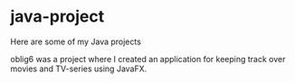 # java-project
Here are some of my Java projects

oblig6 was a project where I created an application for keeping track over movies and TV-series using JavaFX.
